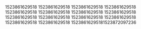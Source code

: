 1523861629518
1523861629518
1523861629518
1523861629518
1523861629518
1523861629518
1523861629518
1523861629518
1523861629518
1523861629518
1523861629518
1523861629518
1523861629518
1523861629518
15238616295181523872097236